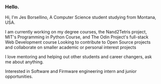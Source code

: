 ### Hello.

<!--
**selectxfromxwhere/selectxfromxwhere** is a ✨ _special_ ✨ repository because its `README.md` (this file) appears on your GitHub profile.

Here are some ideas to get you started:

- 🔭 I’m currently working on ...
- 🌱 I’m currently learning ...
- 👯 I’m looking to collaborate on ...
- 🤔 I’m looking for help with ...
- 💬 Ask me about ...
- 📫 How to reach me: ...
- 😄 Pronouns: ...
- ⚡ Fun fact: ...
-->

Hi, I'm Jes Borsellino, A Computer Science student studying from Montana, USA.

I am currently working on my degree courses, the Nand2Tetris project, MIT's Programming in Python Course, and The Odin Project's full-stack Web Development course
Looking to contribute to Open Source projects and collaborate on smaller academic or personal interest projects

I love mentoring and helping out other students and career changers, ask me about anything. 

Interested in Software and Firmware engineering intern and junior opportunities. 
